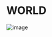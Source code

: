 ﻿# WORLD
![image](https://github.com/user-attachments/assets/444f88eb-f71b-4df8-8e92-f2ae6d96e4ef)

